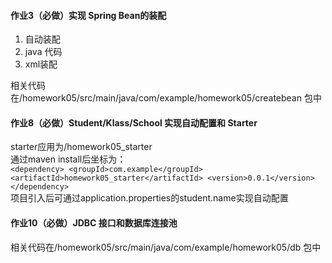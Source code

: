 #### 作业3（必做）实现 Spring Bean的装配

1. 自动装配  
2. java 代码
3. xml装配

相关代码在/homework05/src/main/java/com/example/homework05/createbean 包中

#### 作业8（必做）Student/Klass/School 实现自动配置和 Starter

starter应用为/homework05_starter  
通过maven install后坐标为：  
`
<dependency>
    <groupId>com.example</groupId>
    <artifactId>homework05_starter</artifactId>
    <version>0.0.1</version>
</dependency>
`  
项目引入后可通过application.properties的student.name实现自动配置  
#### 作业10（必做）JDBC 接口和数据库连接池

相关代码在/homework05/src/main/java/com/example/homework05/db 包中


